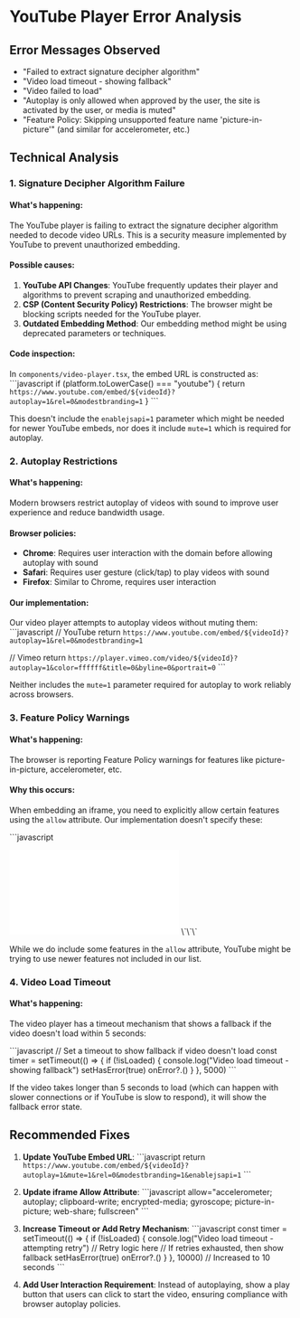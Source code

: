 # YouTube Player Error Analysis

## Error Messages Observed
- "Failed to extract signature decipher algorithm"
- "Video load timeout - showing fallback"
- "Video failed to load"
- "Autoplay is only allowed when approved by the user, the site is activated by the user, or media is muted"
- "Feature Policy: Skipping unsupported feature name 'picture-in-picture'" (and similar for accelerometer, etc.)

## Technical Analysis

### 1. Signature Decipher Algorithm Failure

#### What's happening:
The YouTube player is failing to extract the signature decipher algorithm needed to decode video URLs. This is a security measure implemented by YouTube to prevent unauthorized embedding.

#### Possible causes:
1. **YouTube API Changes**: YouTube frequently updates their player and algorithms to prevent scraping and unauthorized embedding.
2. **CSP (Content Security Policy) Restrictions**: The browser might be blocking scripts needed for the YouTube player.
3. **Outdated Embedding Method**: Our embedding method might be using deprecated parameters or techniques.

#### Code inspection:
In `components/video-player.tsx`, the embed URL is constructed as:
\`\`\`javascript
if (platform.toLowerCase() === "youtube") {
  return `https://www.youtube.com/embed/${videoId}?autoplay=1&rel=0&modestbranding=1`
}
\`\`\`

This doesn't include the `enablejsapi=1` parameter which might be needed for newer YouTube embeds, nor does it include `mute=1` which is required for autoplay.

### 2. Autoplay Restrictions

#### What's happening:
Modern browsers restrict autoplay of videos with sound to improve user experience and reduce bandwidth usage.

#### Browser policies:
- **Chrome**: Requires user interaction with the domain before allowing autoplay with sound
- **Safari**: Requires user gesture (click/tap) to play videos with sound
- **Firefox**: Similar to Chrome, requires user interaction

#### Our implementation:
Our video player attempts to autoplay videos without muting them:
\`\`\`javascript
// YouTube
return `https://www.youtube.com/embed/${videoId}?autoplay=1&rel=0&modestbranding=1`

// Vimeo
return `https://player.vimeo.com/video/${videoId}?autoplay=1&color=ffffff&title=0&byline=0&portrait=0`
\`\`\`

Neither includes the `mute=1` parameter required for autoplay to work reliably across browsers.

### 3. Feature Policy Warnings

#### What's happening:
The browser is reporting Feature Policy warnings for features like picture-in-picture, accelerometer, etc.

#### Why this occurs:
When embedding an iframe, you need to explicitly allow certain features using the `allow` attribute. Our implementation doesn't specify these:

\`\`\`javascript
<iframe
  src={embedUrl}
  className={`w-full h-full ${isLoaded ? "opacity-100" : "opacity-0"}`}
  frameBorder="0"
  allow="accelerometer; autoplay; clipboard-write; encrypted-media; gyroscope; picture-in-picture"
  allowFullScreen
  title="Embedded video"
  onLoad={handleLoad}
  onError={handleError}
></iframe>
\`\`\`

While we do include some features in the `allow` attribute, YouTube might be trying to use newer features not included in our list.

### 4. Video Load Timeout

#### What's happening:
The video player has a timeout mechanism that shows a fallback if the video doesn't load within 5 seconds:

\`\`\`javascript
// Set a timeout to show fallback if video doesn't load
const timer = setTimeout(() => {
  if (!isLoaded) {
    console.log("Video load timeout - showing fallback")
    setHasError(true)
    onError?.()
  }
}, 5000)
\`\`\`

If the video takes longer than 5 seconds to load (which can happen with slower connections or if YouTube is slow to respond), it will show the fallback error state.

## Recommended Fixes

1. **Update YouTube Embed URL**:
   \`\`\`javascript
   return `https://www.youtube.com/embed/${videoId}?autoplay=1&mute=1&rel=0&modestbranding=1&enablejsapi=1`
   \`\`\`

2. **Update iframe Allow Attribute**:
   \`\`\`javascript
   allow="accelerometer; autoplay; clipboard-write; encrypted-media; gyroscope; picture-in-picture; web-share; fullscreen"
   \`\`\`

3. **Increase Timeout or Add Retry Mechanism**:
   \`\`\`javascript
   const timer = setTimeout(() => {
     if (!isLoaded) {
       console.log("Video load timeout - attempting retry")
       // Retry logic here
       // If retries exhausted, then show fallback
       setHasError(true)
       onError?.()
     }
   }, 10000) // Increased to 10 seconds
   \`\`\`

4. **Add User Interaction Requirement**:
   Instead of autoplaying, show a play button that users can click to start the video, ensuring compliance with browser autoplay policies.
